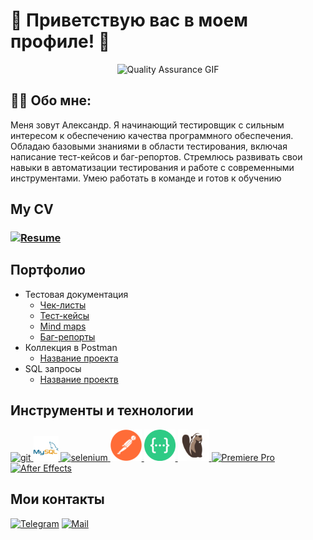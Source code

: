 # 🌟 Приветствую вас в моем профиле! 🌟


<p align="center">
  <img src="https://media.giphy.com/media/l2R06WPHU4ae0H4LC/giphy.gif" alt="Quality Assurance GIF" />
</p>




## 👨‍💻 Обо мне:

Меня зовут Александр. Я начинающий тестировщик с сильным интересом к обеспечению качества программного обеспечения. Обладаю базовыми знаниями в области тестирования, включая написание тест-кейсов и баг-репортов. Стремлюсь развивать свои навыки в автоматизации тестирования и работе с современными инструментами. Умею работать в команде и готов к обучению


## My CV 
### [![Resume](https://img.shields.io/badge/Resume-HH.ru-blue?style=for-the-badge)](https://perm.hh.ru/resume/1741b9c4ff0dda71060039ed1f346548764d4e)

## Портфолио 
- Тестовая документация
  -  [Чек-листы](https://docs.google.com/spreadsheets/d/1xra4X11w977n8kPnG4mVPz5oWEjOd4rPLIN17ERKOTo/edit?gid=0#gid=0)
  -  [Тест-кейсы](https://ссылочку_сюда)
  -  [Mind maps](https://ссылочку_сюда)
  -  [Баг-репорты](https://ссылочку_сюда)
- Коллекция в Postman 
  -  [Название проекта](https://ссылочку_сюда)
- SQL запросы 
  -  [Название проектв](https://ссылочку_сюда)


## Инструменты и технологии

<p align="left">
  <a href="https://git-scm.com/" target="_blank" rel="noreferrer">
    <img src="https://www.vectorlogo.zone/logos/git-scm/git-scm-icon.svg" alt="git" width="40" height="40"/>
  </a>
  <a href="https://www.mysql.com/" target="_blank" rel="noreferrer">
    <img src="https://raw.githubusercontent.com/devicons/devicon/master/icons/mysql/mysql-original-wordmark.svg" alt="mysql" width="40" height="40"/>
  </a>
  <a href="https://www.selenium.dev" target="_blank" rel="noreferrer">
    <img src="https://raw.githubusercontent.com/detain/svg-logos/780f25886640cef088af994181646db2f6b1a3f8/svg/selenium-logo.svg" alt="selenium" width="40" height="40"/>
  </a>
  <a href="https://www.postman.com/">
    <img src="https://github.com/qajenna/qajenna/blob/main/icons/Postman.png" alt="Postman" width="50" height="50" />
  </a>
  <a href="https://swagger.io/">
    <img src="https://github.com/qajenna/qajenna/blob/main/icons/swagger.png" alt="Swagger" width="50" height="50" />
  </a>
  <a href="https://dbeaver.io/">
    <img src="https://github.com/qajenna/qajenna/blob/main/icons/DBeaver.png" alt="DBeaver" width="50" height="50" />
  </a>
  <a href="https://www.adobe.com/uk/products/premiere.html" target="_blank" rel="noreferrer">
    <img src="https://raw.githubusercontent.com/danielcranney/readme-generator/main/public/icons/skills/premierepro-colored.svg" width="36" height="36" alt="Premiere Pro" />
  </a>
  <a href="https://www.adobe.com/uk/products/aftereffects.html" target="_blank" rel="noreferrer">
    <img src="https://raw.githubusercontent.com/danielcranney/readme-generator/main/public/icons/skills/aftereffects-colored.svg" width="36" height="36" alt="After Effects" />
  </a>
</p>






## Мои контакты
[![Telegram](https://img.shields.io/badge/Telegram-0077C2?style=for-the-badge&logo=telegram&logoColor=white)](https://t.me/sfz2120) 
[![Mail](https://img.shields.io/badge/Mail.ru-FF7F00?style=for-the-badge&logo=mail.ru&logoColor=white)](mailto:sfz2120@mail.ru)
